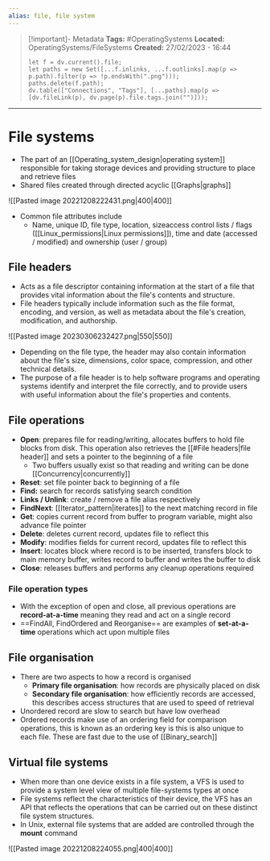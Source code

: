 ```yaml
---
alias: file, file system
---
```


> [!important]- Metadata
> **Tags:** #OperatingSystems 
> **Located:** OperatingSystems/FileSystems
> **Created:** 27/02/2023 - 16:44
> ```dataviewjs
> let f = dv.current().file;
> let paths = new Set([...f.inlinks, ...f.outlinks].map(p => p.path).filter(p => !p.endsWith(".png")));
> paths.delete(f.path);
> dv.table(["Connections", "Tags"], [...paths].map(p => [dv.fileLink(p), dv.page(p).file.tags.join("")]));
> ```

___
# File systems
- The part of an [[Operating_system_design|operating system]] responsible for taking storage devices and providing structure to place and retrieve files
- Shared files created through directed acyclic [[Graphs|graphs]]

![[Pasted image 20221208222431.png|400|400]]

- Common file attributes include
  - Name, unique ID, file type, location, sizeaccess control lists / flags ([[Linux_permissions|Linux permissions]]), time and date (accessed / modified) and ownership (user / group)
## File headers
- Acts as a file descriptor containing information at the start of a file that provides vital information about the file's contents and structure.
-   File headers typically include information such as the file format, encoding, and version, as well as metadata about the file's creation, modification, and authorship.

![[Pasted image 20230306232427.png|550|550]]
-   Depending on the file type, the header may also contain information about the file's size, dimensions, color space, compression, and other technical details.
-   The purpose of a file header is to help software programs and operating systems identify and interpret the file correctly, and to provide users with useful information about the file's properties and contents.

## File operations
- **Open**: prepares file for reading/writing, allocates buffers to hold file blocks from disk. This operation also retrieves the [[#File headers|file header]] and sets a pointer to the beginning of a file
	- Two buffers usually exist so that reading and writing can be done [[Concurrency|concurrently]]
- **Reset**: set file pointer back to beginning of a file
- **Find:** search for records satisfying search condition 
- **Links / Unlink**: create / remove a file alias respectively
- **FindNext**: [[Iterator_pattern|iterates]] to the next matching record in file 
- **Get**: copies current record from buffer to program variable, might also advance file pointer
- **Delete**: deletes current record, updates file to reflect this 
- **Modify**: modifies fields for current record, updates file to reflect this
- **Insert**: locates block where record is to be inserted, transfers block to main memory buffer, writes record to buffer and writes the buffer to disk
- **Close**: releases buffers and performs any cleanup operations required
### File operation types
- With the exception of open and close, all previous operations are **record-at-a-time** meaning they read and act on a single record 
- ==FindAll, FindOrdered and Reorganise== are examples of **set-at-a-time** operations which act upon multiple files 

## File organisation
- There are two aspects to how a record is organised
    - **Primary file organisation**: how records are physically placed on disk 
    - **Secondary file organisation**: how efficiently records are accessed, this describes access structures that are used to speed of retrieval 
- Unordered record are slow to search but have low overhead
- Ordered records make use of an ordering field for comparison operations, this is known as an ordering key is this is also unique to each file. These are fast due to the use of [[Binary_search]]
## Virtual file systems
- When more than one device exists in a file system, a VFS is used to provide a system level view of multiple file-systems types at once
- File systems reflect the characteristics of their device,  the VFS has an API that reflects the operations that can be carried out on these distinct file system structures.
- In Unix, external file systems that are added are controlled through the **mount** command

![[Pasted image 20221208224055.png|400|400]]


